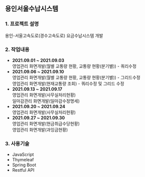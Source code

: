 ## 용인서울수납시스템
### 1. 프로젝트 설명
용인-서울고속도로(경수고속도로) 요금수납시스템 개발
### 2. 작업내용
 - **2021.09.01 ~ 2021.09.03**  
  영업관리 화면개발(월별 교통량 현황, 교통량 현황(분기별)) - 쿼리수정
 - **2021.09.06 ~ 2021.09.10**   
  영업관리 화면개발(월별 교통량 현황, 교통량 현황(분기별)) - 그리드수정   
  영업관리 화면개발(현재교통량 조회) - 쿼리수정 및 그리드 수정
 - **2021.09.13 ~ 2021.09.17**   
 영업관리 화면개발(사무실처리현황)   
 일마감관리 화면개발(일마감수정명세)
 - **2021.09.20 ~ 2021.09.24**   
 영업관리 화면개발(사무실처리현황)
 - **2021.09.27 ~ 2021.09.30**   
 영업관리 화면개발(현금취급수당현황)   
 영업관리 화면개발(과잉금현황)   
### 3. 사용기술   
 - JavaScript
 - Thymeleaf
 - Spring Boot
 - Restful API

